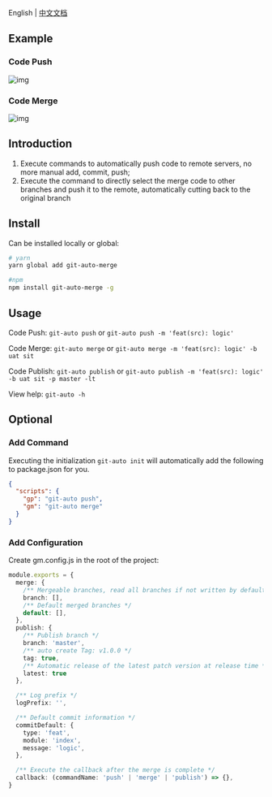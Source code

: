 English | [中文文档](./README_zh.md)

## Example

### Code Push
![img](https://s4.ax1x.com/2021/12/27/TBRXFO.gif)

### Code Merge
![img](https://s4.ax1x.com/2021/12/27/TBRol9.gif)

## Introduction
1. Execute commands to automatically push code to remote servers, no more manual add, commit, push; 
2. Execute the command to directly select the merge code to other branches and push it to the remote, automatically cutting back to the original branch

## Install
Can be installed locally or global: 

```bash
# yarn
yarn global add git-auto-merge

#npm
npm install git-auto-merge -g
```

## Usage
Code Push: `git-auto push` or `git-auto push -m 'feat(src): logic'`

Code Merge: `git-auto merge` or `git-auto merge -m 'feat(src): logic' -b uat sit`

Code Publish: `git-auto publish` or `git-auto publish -m 'feat(src): logic' -b uat sit -p master -lt`

View help: `git-auto -h`

## Optional
### Add Command
Executing the initialization `git-auto init` will automatically add the following to package.json for you.
```json
{
  "scripts": {
    "gp": "git-auto push",
    "gm": "git-auto merge"
  }
}
```

### Add Configuration
Create gm.config.js in the root of the project: 
```ts
module.exports = {
  merge: {
    /** Mergeable branches, read all branches if not written by default */
    branch: [],
    /** Default merged branches */
    default: [],
  },
  publish: {
    /** Publish branch */
    branch: 'master',
    /** auto create Tag: v1.0.0 */
    tag: true,
    /** Automatic release of the latest patch version at release time */
    latest: true
  },

  /** Log prefix */
  logPrefix: '',

  /** Default commit information */
  commitDefault: {
    type: 'feat',
    module: 'index',
    message: 'logic',
  },

  /** Execute the callback after the merge is complete */
  callback: (commandName: 'push' | 'merge' | 'publish') => {},
}
```
